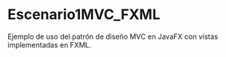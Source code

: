 # Escenario1MVC_FXML
 Ejemplo de uso del patrón de diseño MVC en JavaFX con vistas implementadas en FXML.
